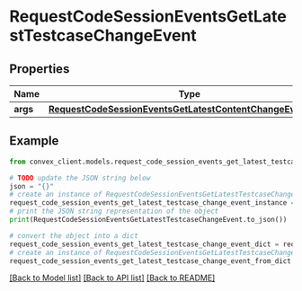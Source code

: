 # RequestCodeSessionEventsGetLatestTestcaseChangeEvent


## Properties

Name | Type | Description | Notes
------------ | ------------- | ------------- | -------------
**args** | [**RequestCodeSessionEventsGetLatestContentChangeEventArgs**](RequestCodeSessionEventsGetLatestContentChangeEventArgs.md) |  | 

## Example

```python
from convex_client.models.request_code_session_events_get_latest_testcase_change_event import RequestCodeSessionEventsGetLatestTestcaseChangeEvent

# TODO update the JSON string below
json = "{}"
# create an instance of RequestCodeSessionEventsGetLatestTestcaseChangeEvent from a JSON string
request_code_session_events_get_latest_testcase_change_event_instance = RequestCodeSessionEventsGetLatestTestcaseChangeEvent.from_json(json)
# print the JSON string representation of the object
print(RequestCodeSessionEventsGetLatestTestcaseChangeEvent.to_json())

# convert the object into a dict
request_code_session_events_get_latest_testcase_change_event_dict = request_code_session_events_get_latest_testcase_change_event_instance.to_dict()
# create an instance of RequestCodeSessionEventsGetLatestTestcaseChangeEvent from a dict
request_code_session_events_get_latest_testcase_change_event_from_dict = RequestCodeSessionEventsGetLatestTestcaseChangeEvent.from_dict(request_code_session_events_get_latest_testcase_change_event_dict)
```
[[Back to Model list]](../README.md#documentation-for-models) [[Back to API list]](../README.md#documentation-for-api-endpoints) [[Back to README]](../README.md)



